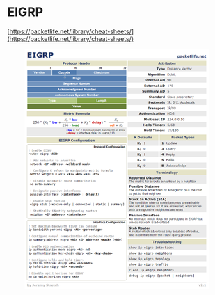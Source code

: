 # EIGRP

[https://packetlife.net/library/cheat-sheets/](https://packetlife.net/library/cheat-sheets/)

<figure><img src="../../../.gitbook/assets/image (68).png" alt=""><figcaption></figcaption></figure>
